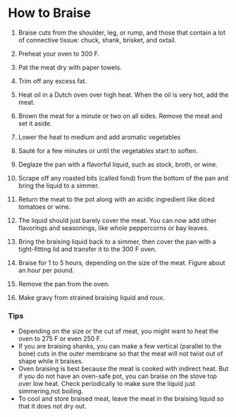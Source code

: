 # How to Braise
1. Braise cuts from the shoulder, leg, or rump, and those that contain a lot of connective tissue: chuck, shank, brisket, and oxtail.

1. Preheat your oven to 300 F.
1. Pat the meat dry with paper towels.
1. Trim off any excess fat.
1. Heat oil in a Dutch oven over high heat. When the oil is very hot, add the meat. 
1. Brown the meat for a minute or two on all sides. Remove the meat and set it aside.
1. Lower the heat to medium and add aromatic vegetables 
1. Sauté for a few minutes or until the vegetables start to soften.
1. Deglaze the pan with a flavorful liquid, such as stock, broth, or wine.
1. Scrape off any roasted bits (called fond) from the bottom of the pan and bring the liquid to a simmer.
1. Return the meat to the pot along with an acidic ingredient like diced tomatoes or wine.  
1. The liquid should just barely cover the meat. You can now add other flavorings and seasonings, like whole peppercorns or bay leaves.
1. Bring the braising liquid back to a simmer, then cover the pan with a tight-fitting lid and transfer it to the 300 F oven.
1. Braise for 1 to 5 hours, depending on the size of the meat. Figure about an hour per pound.
1. Remove the pan from the oven. 
1. Make gravy from strained braising liquid and roux.

### Tips
* Depending on the size or the cut of meat, you might want to heat the oven to 275 F or even 250 F.
* If you are braising shanks, you can make a few vertical (parallel to the bone) cuts in the outer membrane so that the meat will not twist out of shape while it braises. 
* Oven braising is best because the meat is cooked with indirect heat. But if you do not have an oven-safe pot, you can braise on the stove top over low heat. Check periodically to make sure the liquid just simmering,not boiling.
* To cool and store braised meat, leave the meat in the braising liquid so that it does not dry out.